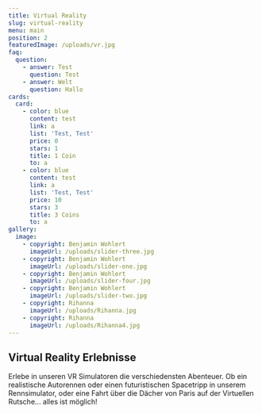 ```yaml
---
title: Virtual Reality
slug: virtual-reality
menu: main
position: 2
featuredImage: /uploads/vr.jpg
faq:
  question:
    - answer: Test
      question: Test
    - answer: Welt
      question: Hallo
cards:
  card:
    - color: blue
      content: test
      link: a
      list: 'Test, Test'
      price: 0
      stars: 1
      title: 1 Coin
      to: a
    - color: blue
      content: test
      link: a
      list: 'Test, Test'
      price: 10
      stars: 3
      title: 3 Coins
      to: a
gallery:
  image:
    - copyright: Benjamin Wohlert
      imageUrl: /uploads/slider-three.jpg
    - copyright: Benjamin Wohlert
      imageUrl: /uploads/slider-one.jpg
    - copyright: Benjamin Wohlert
      imageUrl: /uploads/slider-four.jpg
    - copyright: Benjamin Wohlert
      imageUrl: /uploads/slider-two.jpg
    - copyright: Rihanna
      imageUrl: /uploads/Rihanna.jpg
    - copyright: Rihanna
      imageUrl: /uploads/Rihanna4.jpg
---
```

## Virtual Reality Erlebnisse

Erlebe in unseren VR Simulatoren die verschiedensten Abenteuer. Ob ein realistische Autorennen oder einen futuristischen Spacetripp in unserem Rennsimulator, oder eine Fahrt über die Dächer von Paris auf der Virtuellen Rutsche... alles ist möglich!
